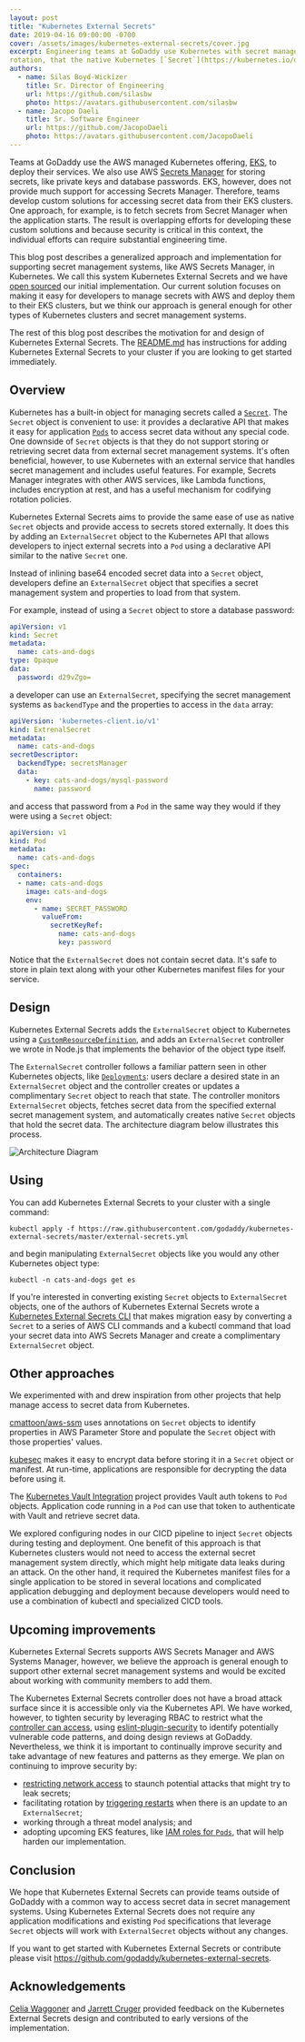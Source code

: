 ```yaml
---
layout: post
title: "Kubernetes External Secrets"
date: 2019-04-16 09:00:00 -0700
cover: /assets/images/kubernetes-external-secrets/cover.jpg
excerpt: Engineering teams at GoDaddy use Kubernetes with secret management systems, like AWS Secrets Manager. "External" secret management systems often provide useful features, such as
rotation, that the native Kubernetes [`Secret`](https://kubernetes.io/docs/concepts/configuration/secret/) object does not support. External systems, however, require extra work for engineering teams to leverage in their Kubernetes clusters. For example, a team might need to implement custom application code to load secret data at run-time.  Kubernetes External Secrets is a new open source project that addresses this issue by introducing the `ExternalSecret` object type. With an `ExternalSecret` object, an engineering team can manage its secret data in an external system and access that data in the same way they would if they were using a `Secret` object.
authors:
  - name: Silas Boyd-Wickizer
    title: Sr. Director of Engineering
    url: https://github.com/silasbw
    photo: https://avatars.githubusercontent.com/silasbw
  - name: Jacopo Daeli
    title: Sr. Software Engineer
    url: https://github.com/JacopoDaeli
    photo: https://avatars.githubusercontent.com/JacopoDaeli
---
```


Teams at GoDaddy use the AWS managed Kubernetes offering,
[EKS](https://aws.amazon.com/eks/), to deploy their services. We also
use AWS [Secrets Manager](https://aws.amazon.com/secrets-manager/) for
storing secrets, like private keys and database passwords. EKS,
however, does not provide much support for accessing Secrets
Manager. Therefore, teams develop custom solutions for
accessing secret data from their EKS clusters. One approach, for
example, is to fetch secrets from Secret Manager when the application
starts. The result is overlapping efforts for developing these custom
solutions and because security is critical in this context, the
individual efforts can require substantial engineering time.

This blog post describes a generalized approach and
implementation for supporting secret management systems, like AWS Secrets
Manager, in Kubernetes. We call this system Kubernetes External
Secrets and we have [open
sourced](https://github.com/godaddy/kubernetes-external-secrets) our
initial implementation. Our current solution focuses on making it easy
for developers to manage secrets with AWS and deploy them to their EKS
clusters, but we think our approach is general enough for other types
of Kubernetes clusters and secret management systems.

The rest of this blog post describes the motivation for and design of
Kubernetes External Secrets. The
[README.md](https://github.com/godaddy/kubernetes-external-secrets)
has instructions for adding Kubernetes External Secrets to your
cluster if you are looking to get started immediately.

## Overview

Kubernetes has a built-in object for managing secrets called a
[`Secret`](https://kubernetes.io/docs/concepts/configuration/secret/). The
`Secret` object is convenient to use: it provides a declarative API
that makes it easy for application
[`Pods`](https://kubernetes.io/docs/concepts/configuration/secret/#using-secrets)
to access secret data without any special code.  One downside of
`Secret` objects is that they do not support storing or retrieving
secret data from external secret management systems. It's often
beneficial, however, to use Kubernetes with an external service that
handles secret management and includes useful features. For
example, Secrets Manager integrates with other AWS services, like
Lambda functions, includes encryption at rest, and has a useful
mechanism for codifying rotation policies.

Kubernetes External Secrets aims to provide the same ease of use as
native `Secret` objects and provide access to secrets stored
externally. It does this by adding an `ExternalSecret` object to the
Kubernetes API that allows developers to inject external secrets into
a `Pod` using a declarative API similar to the native `Secret`
one.

Instead of inlining base64 encoded secret data into a `Secret` object,
developers define an `ExternalSecret` object that specifies a secret
management system and properties to load from that system.

For example, instead of using a `Secret` object to store a database
password:

```yaml
apiVersion: v1
kind: Secret
metadata:
  name: cats-and-dogs
type: Opaque
data:
  password: d29vZgo=
```

a developer can use an `ExternalSecret`, specifying the secret
management systems as `backendType` and the properties to access in the
`data` array:

```yaml
apiVersion: 'kubernetes-client.io/v1'
kind: ExtrenalSecret
metadata:
  name: cats-and-dogs
secretDescriptor:
  backendType: secretsManager
  data:
    - key: cats-and-dogs/mysql-password
      name: password
```

and access that password from a `Pod` in the same way they would
if they were using a `Secret` object:

```yaml
apiVersion: v1
kind: Pod
metadata:
  name: cats-and-dogs
spec:
  containers:
  - name: cats-and-dogs
    image: cats-and-dogs
    env:
      - name: SECRET_PASSWORD
        valueFrom:
          secretKeyRef:
            name: cats-and-dogs
            key: password
```

Notice that the `ExternalSecret` does not contain secret data. It's
safe to store in plain text along with your other Kubernetes manifest
files for your service.

## Design

Kubernetes External Secrets adds the `ExternalSecret` object to
Kubernetes using a
[`CustomResourceDefinition`](https://kubernetes.io/docs/concepts/extend-kubernetes/api-extension/custom-resources/),
and adds an `ExternalSecret` controller we wrote in Node.js that implements
the behavior of the object type itself.

The `ExternalSecret` controller follows a familiar pattern seen in
other Kubernetes objects, like
[`Deployments`](https://kubernetes.io/docs/concepts/workloads/controllers/deployment/):
users declare a desired state in an `ExternalSecret` object and the
controller creates or updates a complimentary `Secret` object to reach
that state. The controller monitors `ExternalSecret` objects, fetches
secret data from the specified external secret management system, and automatically
creates native `Secret` objects that hold the secret data. The
architecture diagram below illustrates this process.

![Architecture Diagram](/assets/images/kubernetes-external-secrets/architecture.png)

## Using

You can add Kubernetes External Secrets to your cluster with a single command:

```
kubectl apply -f https://raw.githubusercontent.com/godaddy/kubernetes-external-secrets/master/external-secrets.yml
```

and begin manipulating `ExternalSecret` objects like you would any
other Kubernetes object type:

```
kubectl -n cats-and-dogs get es
```

If you're interested in converting existing `Secret` objects to
`ExternalSecret` objects, one of the authors of Kubernetes External
Secrets wrote a [Kubernetes External Secrets
CLI](https://github.com/silasbw/kubernetes-external-secrets-cli) that
makes migration easy by converting a `Secret` to a series of AWS
CLI commands and a kubectl command that load your secret data
into AWS Secrets Manager and create a complimentary `ExternalSecret`
object.

## Other approaches

We experimented with and drew inspiration from other projects that
help manage access to secret data from Kubernetes.

[cmattoon/aws-ssm](https://github.com/cmattoon/aws-ssm) uses annotations on
`Secret` objects to identify properties in AWS Parameter Store and
populate the `Secret` object with those properties' values.

[kubesec](https://github.com/shyiko/kubesec) makes it easy to encrypt
data before storing it in a `Secret` object or manifest. At run-time,
applications are responsible for decrypting the data before using it.

The [Kubernetes Vault
Integration](https://github.com/Boostport/kubernetes-vault) project
provides Vault auth tokens to `Pod` objects. Application code running
in a `Pod` can use that token to authenticate with Vault and retrieve
secret data.

We explored configuring nodes in our CICD pipeline to inject
`Secret` objects during testing and deployment. One benefit of this
approach is that Kubernetes clusters would not need to access the
external secret management system directly, which might help mitigate
data leaks during an attack. On the other
hand, it required the Kubernetes manifest files for a single
application to be stored in several locations and complicated
application debugging and deployment because developers would need to
use a combination of kubectl and specialized CICD tools.

## Upcoming improvements

Kubernetes External Secrets supports AWS Secrets Manager and AWS
Systems Manager, however, we believe the approach is general enough to
support other external secret management systems and would be excited
about working with community members to add them.

The Kubernetes External Secrets controller does not have a broad
attack surface since it is accessible only via the Kubernetes API. We
have worked, however, to tighten security by leveraging RBAC to
restrict what the [controller can
access](https://github.com/godaddy/kubernetes-external-secrets/blob/master/external-secrets.yml),
using
[eslint-plugin-security](https://github.com/nodesecurity/eslint-plugin-security)
to identify potentially vulnerable code patterns, and doing design
reviews at GoDaddy. Nevertheless, we think it is important to
continually improve security and take advantage of new features and
patterns as they emerge. We plan on continuing to improve security by:

* [restricting network access](https://github.com/godaddy/kubernetes-external-secrets/issues/37) to staunch potential attacks that might try to leak secrets;
* facilitating rotation by [triggering restarts](https://github.com/godaddy/kubernetes-external-secrets/issues/38) when there is an update to an `ExternalSecret`;
* working through a threat model analysis; and
* adopting upcoming EKS features, like [IAM roles for `Pods`](https://github.com/aws/containers-roadmap/issues/23), that
will help harden our implementation.

## Conclusion

We hope that Kubernetes External Secrets can provide teams outside of
GoDaddy with a common way to access secret data in secret management
systems. Using Kubernetes External Secrets does not require any
application modifications and existing `Pod` specifications that
leverage `Secret` objects will work with `ExternalSecret` objects
without any changes.

If you want to get started with Kubernetes External Secrets or
contribute please visit
<https://github.com/godaddy/kubernetes-external-secrets>.

## Acknowledgements

[Celia Waggoner](https://www.linkedin.com/in/celiawaggoner/) and
[Jarrett Cruger](https://www.linkedin.com/in/jcruger/) provided
feedback on the Kubernetes External Secrets design and contributed to
early versions of the implementation.
